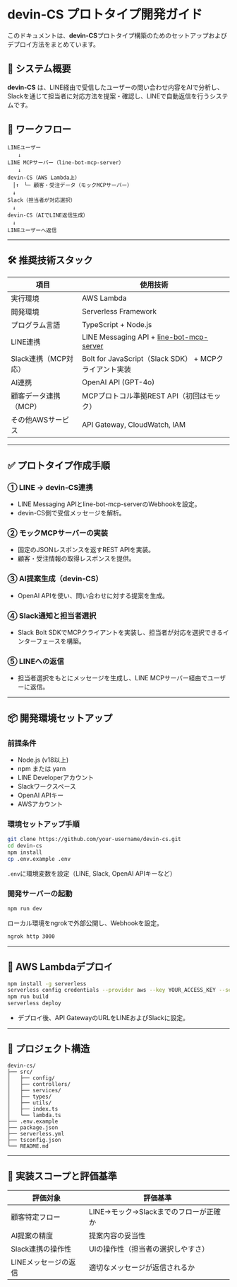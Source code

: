 # devin-CS プロトタイプ開発ガイド

このドキュメントは、**devin-CS**プロトタイプ構築のためのセットアップおよびデプロイ方法をまとめています。

## 📌 システム概要

**devin-CS** は、LINE経由で受信したユーザーの問い合わせ内容をAIで分析し、Slackを通じて担当者に対応方法を提案・確認し、LINEで自動返信を行うシステムです。

## 🚀 ワークフロー

```
LINEユーザー
　　↓
LINE MCPサーバー（line-bot-mcp-server）
　　↓
devin-CS（AWS Lambda上）
　│↑　└─ 顧客・受注データ（モックMCPサーバー）
　↓
Slack（担当者が対応選択）
　↓
devin-CS（AIでLINE返信生成）
　↓
LINEユーザーへ返信
```

---

## 🛠 推奨技術スタック

| 項目                   | 使用技術                                                     |
|------------------------|--------------------------------------------------------------|
| 実行環境               | AWS Lambda                                                   |
| 開発環境               | Serverless Framework                                        |
| プログラム言語         | TypeScript + Node.js                                        |
| LINE連携               | LINE Messaging API + [line-bot-mcp-server](https://github.com/line/line-bot-mcp-server) |
| Slack連携（MCP対応）   | Bolt for JavaScript（Slack SDK） + MCPクライアント実装       |
| AI連携                 | OpenAI API (GPT-4o)                                          |
| 顧客データ連携（MCP）  | MCPプロトコル準拠REST API（初回はモック）                   |
| その他AWSサービス      | API Gateway, CloudWatch, IAM                                |

---

## ✅ プロトタイプ作成手順

### ① LINE → devin-CS連携

- LINE Messaging APIとline-bot-mcp-serverのWebhookを設定。
- devin-CS側で受信メッセージを解析。

### ② モックMCPサーバーの実装

- 固定のJSONレスポンスを返すREST APIを実装。
- 顧客・受注情報の取得レスポンスを提供。

### ③ AI提案生成（devin-CS）

- OpenAI APIを使い、問い合わせに対する提案を生成。

### ④ Slack通知と担当者選択

- Slack Bolt SDKでMCPクライアントを実装し、担当者が対応を選択できるインターフェースを構築。

### ⑤ LINEへの返信

- 担当者選択をもとにメッセージを生成し、LINE MCPサーバー経由でユーザーに返信。

---

## 📦 開発環境セットアップ

### 前提条件

- Node.js (v18以上)
- npm または yarn
- LINE Developerアカウント
- Slackワークスペース
- OpenAI APIキー
- AWSアカウント

### 環境セットアップ手順

```bash
git clone https://github.com/your-username/devin-cs.git
cd devin-cs
npm install
cp .env.example .env
```

`.env`に環境変数を設定（LINE, Slack, OpenAI APIキーなど）

### 開発サーバーの起動

```bash
npm run dev
```

ローカル環境をngrokで外部公開し、Webhookを設定。

```bash
ngrok http 3000
```

---

## 📌 AWS Lambdaデプロイ

```bash
npm install -g serverless
serverless config credentials --provider aws --key YOUR_ACCESS_KEY --secret YOUR_SECRET_KEY
npm run build
serverless deploy
```

- デプロイ後、API GatewayのURLをLINEおよびSlackに設定。

---

## 📁 プロジェクト構造

```
devin-cs/
├── src/
│   ├── config/
│   ├── controllers/
│   ├── services/
│   ├── types/
│   ├── utils/
│   ├── index.ts
│   └── lambda.ts
├── .env.example
├── package.json
├── serverless.yml
├── tsconfig.json
└── README.md
```

---

## 🎯 実装スコープと評価基準

| 評価対象                | 評価基準                                           |
|-------------------------|----------------------------------------------------|
| 顧客特定フロー          | LINE→モック→Slackまでのフローが正確か             |
| AI提案の精度            | 提案内容の妥当性                                   |
| Slack連携の操作性       | UIの操作性（担当者の選択しやすさ）                |
| LINEメッセージの返信    | 適切なメッセージが返信されるか                     |


